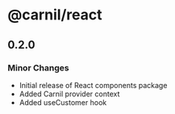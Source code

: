 # @carnil/react

## 0.2.0

### Minor Changes

- Initial release of React components package
- Added Carnil provider context
- Added useCustomer hook
